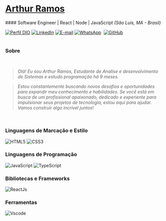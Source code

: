 <h1> 
  <a href="https://www.linkedin.com/in/arthur-ramos-/style="color: #f00 !important; text-decoration: none; color: inherit;">
    <span>Arthur Ramos</span>
  </a>
</h1>
#### Software Engineer | React | Node | JavaScript
<i>(São Luis, MA - Brasil)</i>

[![Perfil DIO](https://img.shields.io/badge/-Meu%20Perfil%20na%20DIO-0077B5?style=for-the-badge&logo=gitbook&logoColor=white)](https://www.dio.me/users/ramosarthur03)
[![LinkedIn](https://img.shields.io/badge/linkedin-%230077B5.svg?style=for-the-badge&logo=linkedin&logoColor=white)](https://www.linkedin.com/in/arthur-ramos-/)
[![E-mail](https://img.shields.io/badge/-Email-0077B5?style=for-the-badge&logo=microsoft-outlook&logoColor=white)](mailto:ramosarthur03@gmail.com)
[![WhatsApp](https://img.shields.io/badge/WhatsApp-0077B5?style=for-the-badge&logo=whatsapp&logoColor=white)](https://wa.me/55+98+987493004)  
[![GitHub](https://img.shields.io/badge/GitHub-0077B5?style=for-the-badge&logo=github&logoColor=white)](https://github.com/ArthurRamos0 )
<br />
<br />



### Sobre
<i>
<br/>

> Olá! Eu sou Arthur Ramos, Estudante de Analise e desenvolvimento de Sistemas e estudo programação há 9 meses.

> Estou constantemente buscando novos desafios e oportunidades para expandir meu conhecimento e habilidades. Se você está em busca de um profissional apaixonado, dedicado e experiente para impulsionar seus projetos de tecnologia, estou aqui para ajudar. Vamos construir algo incrível juntos!
</i>

<br/>

### Linguagens de Marcação e Estilo
 
![HTML5](https://img.shields.io/badge/HTML5-E34F26?style=for-the-badge&logo=html5&logoColor=white)
![CSS3](https://img.shields.io/badge/CSS3-1572B6?style=for-the-badge&logo=css3&logoColor=white)

### Linguagens de Programação
![JavaScript](https://img.shields.io/badge/JavaScript-F7DF1E?style=for-the-badge&logo=javascript&logoColor=black)
![TypeScript](https://img.shields.io/badge/TypeScript-007ACC?style=for-the-badge&logo=typescript&logoColor=white)

### Bibliotecas e Frameworks
![ReactJs](https://img.shields.io/badge/React-000?style=for-the-badge&logo=react&logoColor=blue)
 
### Ferramentas
![Vscode](https://img.shields.io/badge/Vscode-007ACC?style=for-the-badge&logo=visual-studio-code&logoColor=white)




